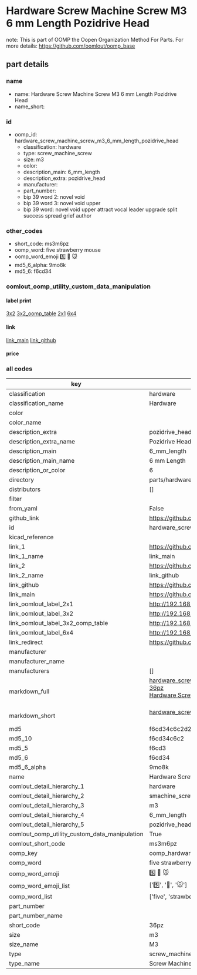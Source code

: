 # Hardware Screw Machine Screw M3 6 mm Length Pozidrive Head  

note: This is part of OOMP the Oopen Organization Method For Parts. For more details: https://github.com/oomlout/oomp_base

##  part details
  







### name
* name: Hardware Screw Machine Screw M3 6 mm Length Pozidrive Head
* name_short: 
### id
* oomp_id: hardware_screw_machine_screw_m3_6_mm_length_pozidrive_head
  * classification: hardware
  * type: screw_machine_screw
  * size: m3
  * color: 
  * description_main: 6_mm_length
  * description_extra: pozidrive_head
  * manufacturer: 
  * part_number: 
  * bip 39 word 2: novel void
  * bip 39 word 3: novel void upper
  * bip 39 word: novel void upper attract vocal leader upgrade split success spread grief author

### other_codes
* short_code: ms3m6pz
* oomp_word: five strawberry mouse
* oomp_word_emoji :five: :strawberry: :mouse:
* md5_6_alpha: 9mo8k
* md5_6: f6cd34






### oomlout_oomp_utility_custom_data_manipulation
#### label print
[3x2](http://192.168.1.245:1112/?label=oomp%209mo8k)
[3x2_oomp_table](http://192.168.1.108:1112/?label=oomp%209mo8k)
[2x1](http://192.168.1.242:1112/?label=oomp%209mo8k)
[6x4](http://192.168.1.55:1112/?label=oomp%209mo8k)    

#### link

[link_main](https://github.com/oomlout/oomlout_oomp_version_1_messy/tree/main/parts/hardware_screw_machine_screw_m3_6_mm_length_pozidrive_head) [link_github](https://github.com/oomlout/oomlout_oomp_version_1_messy/tree/main/parts/hardware_screw_machine_screw_m3_6_mm_length_pozidrive_head)                             

#### price







### all codes 
| key | value |  
| --- | --- |  
| classification | hardware |  
| classification_name | Hardware |  
| color |  |  
| color_name |  |  
| description_extra | pozidrive_head |  
| description_extra_name | Pozidrive Head |  
| description_main | 6_mm_length |  
| description_main_name | 6 mm Length |  
| description_or_color | 6 |  
| directory | parts/hardware_screw_machine_screw_m3_6_mm_length_pozidrive_head |  
| distributors | [] |  
| filter |  |  
| from_yaml | False |  
| github_link | https://github.com/oomlout/oomlout_oomp_part_src/tree/main/parts/hardware_screw_machine_screw_m3_6_mm_length_pozidrive_head |  
| id | hardware_screw_machine_screw_m3_6_mm_length_pozidrive_head |  
| kicad_reference |  |  
| link_1 | https://github.com/oomlout/oomlout_oomp_version_1_messy/tree/main/parts/hardware_screw_machine_screw_m3_6_mm_length_pozidrive_head |  
| link_1_name | link_main |  
| link_2 | https://github.com/oomlout/oomlout_oomp_version_1_messy/tree/main/parts/hardware_screw_machine_screw_m3_6_mm_length_pozidrive_head |  
| link_2_name | link_github |  
| link_github | https://github.com/oomlout/oomlout_oomp_version_1_messy/tree/main/parts/hardware_screw_machine_screw_m3_6_mm_length_pozidrive_head |  
| link_main | https://github.com/oomlout/oomlout_oomp_version_1_messy/tree/main/parts/hardware_screw_machine_screw_m3_6_mm_length_pozidrive_head |  
| link_oomlout_label_2x1 | http://192.168.1.242:1112/?label=oomp%209mo8k |  
| link_oomlout_label_3x2 | http://192.168.1.245:1112/?label=oomp%209mo8k |  
| link_oomlout_label_3x2_oomp_table | http://192.168.1.108:1112/?label=oomp%209mo8k |  
| link_oomlout_label_6x4 | http://192.168.1.55:1112/?label=oomp%209mo8k |  
| link_redirect | https://github.com/oomlout/oomlout_oomp_version_1_messy/tree/main/parts/hardware_screw_machine_screw_m3_6_mm_length_pozidrive_head |  
| manufacturer |  |  
| manufacturer_name |  |  
| manufacturers | [] |  
| markdown_full | [hardware_screw_machine_screw_m3_6_mm_length_pozidrive_head](none)<br>[36pz](none)<br>[Hardware Screw Machine Screw M3 6 Mm Length Pozidrive Head](none)<br><br> |  
| markdown_short | [hardware_screw_machine_screw_m3_6_mm_length_pozidrive_head](none)<br><br> |  
| md5 | f6cd34c6c2d23dd5fa7aa0edde3d64b8 |  
| md5_10 | f6cd34c6c2 |  
| md5_5 | f6cd3 |  
| md5_6 | f6cd34 |  
| md5_6_alpha | 9mo8k |  
| name | Hardware Screw Machine Screw M3 6 mm Length Pozidrive Head |  
| oomlout_detail_hierarchy_1 | hardware |  
| oomlout_detail_hierarchy_2 | smachine_screw |  
| oomlout_detail_hierarchy_3 | m3 |  
| oomlout_detail_hierarchy_4 | 6_mm_length |  
| oomlout_detail_hierarchy_5 | pozidrive_head |  
| oomlout_oomp_utility_custom_data_manipulation | True |  
| oomlout_short_code | ms3m6pz |  
| oomp_key | oomp_hardware_screw_machine_screw_m3_6_mm_length_pozidrive_head |  
| oomp_word | five strawberry mouse |  
| oomp_word_emoji | :five: :strawberry: :mouse: |  
| oomp_word_emoji_list | [':five:', ':strawberry:', ':mouse:'] |  
| oomp_word_list | ['five', 'strawberry', 'mouse'] |  
| part_number |  |  
| part_number_name |  |  
| short_code | 36pz |  
| size | m3 |  
| size_name | M3 |  
| type | screw_machine_screw |  
| type_name | Screw Machine Screw |  
